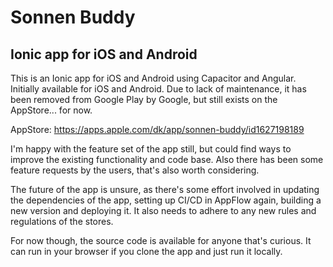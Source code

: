 # Sonnen Buddy
## Ionic app for iOS and Android

This is an Ionic app for iOS and Android using Capacitor and Angular. Initially available for iOS and Android. Due to lack of maintenance, it has been removed from Google Play by Google, but still exists on the AppStore... for now.

AppStore: https://apps.apple.com/dk/app/sonnen-buddy/id1627198189

I'm happy with the feature set of the app still, but could find ways to improve the existing functionality and code base. Also there has been some feature requests by the users, that's also worth considering.

The future of the app is unsure, as there's some effort involved in updating the dependencies of the app, setting up CI/CD in AppFlow again, building a new version and deploying it. It also needs to adhere to any new rules and regulations of the stores.

For now though, the source code is available for anyone that's curious. It can run in your browser if you clone the app and just run it locally.
